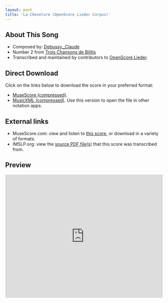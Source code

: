 ```yaml
---
layout: post
title: 'La Chevelure (OpenScore Lieder Corpus)'
---
```


## About This Song

- Composed by: [Debussy,_Claude](https://fourscoreandmore.org/openscore/lieder/Debussy,_Claude)
- Number 2 from [Trois Chansons de Bilitis](https://fourscoreandmore.org/openscore/lieder/Debussy,_Claude/Trois_Chansons_de_Bilitis)
- Transcribed and maintained by contributors to [OpenScore Lieder].

[OpenScore Lieder]: https://musescore.com/openscore-lieder-corpus

## Direct Download

Click on the links below to download the score in your preferred format:
- [MuseScore (compressed)](https://github.com/openscore/lieder/blob/main/scores/Debussy,_Claude/Trois_Chansons_de_Bilitis/2_La_Chevelure/lc5079450.mscz?raw=true).
- [MusicXML (compressed)](https://github.com/openscore/lieder/blob/main/scores/Debussy,_Claude/Trois_Chansons_de_Bilitis/2_La_Chevelure/lc5079450.mxl?raw=true). Use this version to open the file in other notation apps.

## External links

- MuseScore.com: view and listen to [this score][MuseScore], or download in a variety of formats.
- IMSLP.org: view the [source PDF file(s)][IMSLP] that this score was transcribed from.

[MuseScore]: https://musescore.com/score/5079450
[IMSLP]: https://imslp.org/wiki/Special:ReverseLookup/225679

## Preview

<iframe width="100%" height="394" src="https://musescore.com/openscore-lieder-corpus/scores/5079450/embed" frameborder="0" allowfullscreen allow="autoplay; fullscreen"></iframe>
